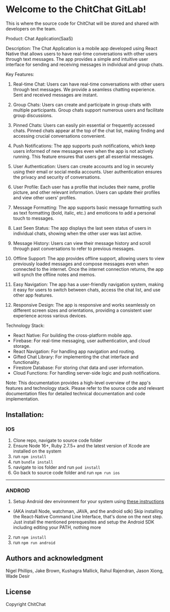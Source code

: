 # Welcome to the ChitChat GitLab!

This is where the source code for ChitChat will be stored and shared with developers on the team.

Product: Chat Application(SaaS)

Description:
The Chat Application is a mobile app developed using React Native that allows users to have real-time conversations with other users through text messages. The app provides a simple and intuitive user interface for sending and receiving messages in individual and group chats.

Key Features:
1. Real-time Chat: Users can have real-time conversations with other users through text messages. We provide a seamless chatting experience. Sent and received messages are instant.

2. Group Chats: Users can create and participate in group chats with multiple participants. Group chats support numerous users and facilitate group discussions.

3. Pinned Chats: Users can easily pin essential or frequently accessed chats. Pinned chats appear at the top of the chat list, making finding and accessing crucial conversations convenient.

4. Push Notifications: The app supports push notifications, which keep users informed of new messages even when the app is not actively running. This feature ensures that users get all essential messages.

5. User Authentication: Users can create accounts and log in securely using their email or social media accounts. User authentication ensures the privacy and security of conversations.

6. User Profile: Each user has a profile that includes their name, profile picture, and other relevant information. Users can update their profiles and view other users' profiles.

7. Message Formatting: The app supports basic message formatting such as text formatting (bold, italic, etc.) and emoticons to add a personal touch to messages.

8. Last Seen Status: The app displays the last seen status of users in individual chats, showing when the other user was last active.

9. Message History: Users can view their message history and scroll through past conversations to refer to previous messages.

10. Offline Support: The app provides offline support, allowing users to view previously loaded messages and compose messages even when connected to the internet. Once the internet connection returns, the app will synch the offline notes and memos.

11. Easy Navigation: The app has a user-friendly navigation system, making it easy for users to switch between chats, access the chat list, and use other app features.

12. Responsive Design: The app is responsive and works seamlessly on different screen sizes and orientations, providing a consistent user experience across various devices.

Technology Stack:
- React Native: For building the cross-platform mobile app.
- Firebase: For real-time messaging, user authentication, and cloud storage.
- React Navigation: For handling app navigation and routing.
- Gifted Chat Library: For implementing the chat interface and functionality.
- Firestore Database: For storing chat data and user information.
- Cloud Functions: For handling server-side logic and push notifications.

Note: This documentation provides a high-level overview of the app's features and technology stack. Please refer to the source code and relevant documentation files for detailed technical documentation and code implementation.

## Installation:

### IOS

1. Clone repo, navigate to source code folder
2. Ensure Node 16+, Ruby 2.7.5+ and the latest version of Xcode are installed on the system
3. run `npm install`
4. run `bundle install`
5. navigate to ios folder and run `pod install`
6. Go back to source code folder and run `npm run ios`

---

### ANDROID

1. Setup Android dev environment for your system using [these instructions](https://reactnative.dev/docs/environment-setup#development-os)

- (AKA install Node, watchman, JAVA, and the android sdk) Skip installing the React-Native Command Line Interface, that's done on the next step. Just install the mentioned prerequesites and setup the Android SDK including editing your PATH, nothing more

2. run `npm install`
3. run `npm run android`

## Authors and acknowledgment

Nigel Phillips, Jake Brown, Kushagra Mallick, Rahul Rajendran, Jason Xiong, Wade Desir

## License

Copyright ChitChat
